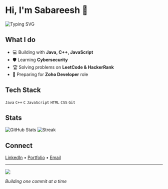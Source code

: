 # Hi, I'm Sabareesh 👋

<img src="https://readme-typing-svg.herokuapp.com?font=Fira+Code&pause=1000&color=2F81F7&width=435&lines=CS+Student+%26+Developer;Java+%7C+C%2B%2B+%7C+Cybersecurity;Problem+Solver+%26+Code+Enthusiast" alt="Typing SVG" />

## What I do
- 💻 Building with **Java, C++, JavaScript**
- 🛡️ Learning **Cybersecurity** 
- 🏆 Solving problems on **LeetCode & HackerRank**
- 🎯 Preparing for **Zoho Developer** role

## Tech Stack
`Java` `C++` `C` `JavaScript` `HTML` `CSS` `Git`

## Stats
![GitHub Stats](https://github-readme-stats.vercel.app/api?username=Frozen-47&show_icons=true&theme=minimal&hide_border=true)
![Streak](https://github-readme-streak-stats.herokuapp.com/?user=Frozen-47&theme=minimal&hide_border=true)

## Connect
[LinkedIn](https://linkedin.com/in/sabareesh-gm) • [Portfolio](https://frozen-47.github.io/Portfolio/) • [Email](mailto:sabareeshgm47@gmail.com)

---
<img src="https://capsule-render.vercel.app/api?type=waving&color=gradient&height=60&section=footer"/>

*Building one commit at a time*
